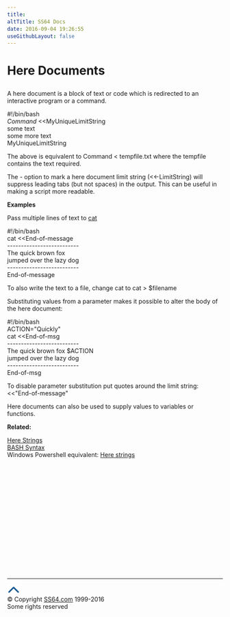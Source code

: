 ```yaml
---
title:
altTitle: SS64 Docs
date: 2016-09-04 19:26:55
useGithubLayout: false
---
```

<!-- #EndLibraryItem --><h1>
Here Documents </h1>
<p> A here document is a block of  text or code which is redirected to an interactive program or a command.</p>
<p class="code">#!/bin/bash<br>
<i>Command</i> &lt;&lt;MyUniqueLimitString<br> 
some text<br>
some more text
<br>
MyUniqueLimitString</p>
<p>The above is equivalent to <span class="code">Command &lt; tempfile.txt</span> where the tempfile contains the text required. </p>
<p>The <span class="code">-</span> option to mark a here document limit string (<span class="code">&lt;&lt;-LimitString</span>) will suppress leading tabs (but not spaces) in the output. This can be useful in making a script more readable.</p>
<p><b>Examples</b></p>
<p>Pass multiple lines of text to  <a href="cat.html">cat</a> </p>
<p class="code">#!/bin/bash<br>
cat &lt;&lt;End-of-message<br>
--------------------------<br>
The quick brown fox <br> 
jumped over the lazy dog
<br>
--------------------------<br>
End-of-message</p>
<p>To also write the text to a file,  change  <span class="code">cat</span> to <span class="code">cat &gt; $filename</span></p>
<p>Substituting values from  a parameter makes it possible to alter the body of the here document:</p>
<p class="code">#!/bin/bash<br>
ACTION="Quickly"<br>
cat &lt;&lt;End-of-msg<br>
--------------------------<br>
The quick brown fox $ACTION<br>
jumped over the lazy dog <br>
--------------------------<br>
End-of-msg</p>
<p>To disable parameter substitution put quotes around the limit string: <span class="code">&lt;&lt;"End-of-message</span>"</p>
<p>Here documents can also be used to supply values to variables or functions. </p>
<p> <b>Related:</b></p>
<p><a href="syntax-here-string.html">Here Strings</a><br>
<a href="syntax.html">BASH Syntax</a><br>
Windows Powershell equivalent:  <a href="../ps/syntax-esc.html#here">Here strings</a></p><!-- #BeginLibraryItem "/Library/foot_bash.lbi" --><p>
<!-- bash300 -->
<ins class="adsbygoogle" style="display:inline-block;width:300px;height:250px" data-ad-client="ca-pub-6140977852749469" data-ad-slot="4615356305"></ins>
<script>
(adsbygoogle = window.adsbygoogle || []).push({});
</script></p>
<hr>
<div id="bl" class="footer"><a href="syntax-here.html#"><img src="../images/top.png" width="30" height="22" alt="Back to the Top"></a></div>
<div id="br" class="footer, tagline">© Copyright <a href="http://ss64.com/">SS64.com</a> 1999-2016<br>
Some rights reserved</div><!-- #EndLibraryItem -->
